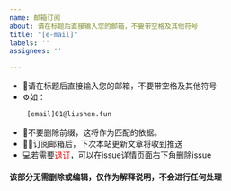 ```yaml
---
name: 邮箱订阅
about: 请在标题后直接输入您的邮箱，不要带空格及其他符号
title: "[e-mail]"
labels: ''
assignees: ''

---
```


* 🤩请在标题后直接输入您的邮箱，不要带空格及其他符号
* ⚙️如：
  ```txt
   [email]01@liushen.fun
   ```
* 🤖不要删除前缀，这将作为匹配的依据。
* 😶‍🌫️订阅邮箱后，下次本站更新文章将收到推送
* 💻若需要<span style="color:red">退订</span>，可以在issue详情页面右下角删除issue

**该部分无需删除或编辑，仅作为解释说明，不会进行任何处理**
